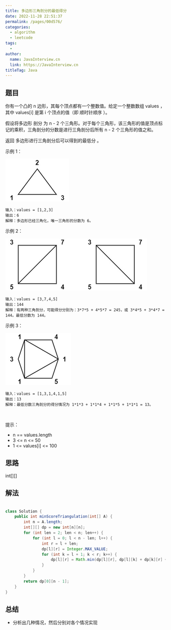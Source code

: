 ```yaml
---
title: 多边形三角剖分的最低得分
date: 2022-11-28 22:51:37
permalink: /pages/00d576/
categories:
  - algorithm
  - leetcode
tags:
  - 
author: 
  name: JavaInterview.cn
  link: https://JavaInterview.cn
titleTag: Java
---
```


## 题目

你有一个凸的 n 边形，其每个顶点都有一个整数值。给定一个整数数组 values ，其中 values[i] 是第 i 个顶点的值（即 顺时针顺序 ）。

假设将多边形 剖分 为 n - 2 个三角形。对于每个三角形，该三角形的值是顶点标记的乘积，三角剖分的分数是进行三角剖分后所有 n - 2 个三角形的值之和。

返回 多边形进行三角剖分后可以得到的最低分 。
 

示例 1：

![](../../../media/pictures/leetcode/shape1.jpeg)


    输入：values = [1,2,3]
    输出：6
    解释：多边形已经三角化，唯一三角形的分数为 6。
示例 2：

![](../../../media/pictures/leetcode/shape2.jpeg)


    输入：values = [3,7,4,5]
    输出：144
    解释：有两种三角剖分，可能得分分别为：3*7*5 + 4*5*7 = 245，或 3*4*5 + 3*4*7 = 144。最低分数为 144。
示例 3：

![](../../../media/pictures/leetcode/shape3.jpeg)


    输入：values = [1,3,1,4,1,5]
    输出：13
    解释：最低分数三角剖分的得分情况为 1*1*3 + 1*1*4 + 1*1*5 + 1*1*1 = 13。
 

提示：

- n == values.length
- 3 <= n <= 50
- 1 <= values[i] <= 100

## 思路

int[][]

## 解法
```java

class Solution {
    public int minScoreTriangulation(int[] A) {
        int n = A.length;
        int[][] dp = new int[n][n];
        for (int len = 2; len < n; len++) {
            for (int l = 0; l < n - len; l++) {
                int r = l + len;
                dp[l][r] = Integer.MAX_VALUE;
                for (int k = l + 1; k < r; k++) {
                    dp[l][r] = Math.min(dp[l][r], dp[l][k] + dp[k][r] + A[l] * A[k] * A[r]);
                }
            }
        }
        return dp[0][n - 1];
    }
}
```

## 总结

- 分析出几种情况，然后分别对各个情况实现 
